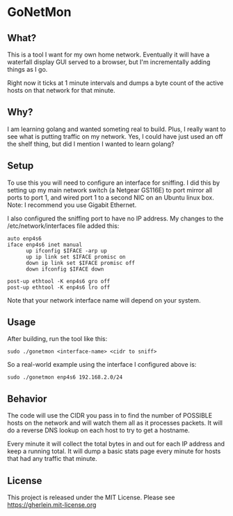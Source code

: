 # GoNetMon

## What?

This is a tool I want for my own home network.  Eventually it will
have a waterfall display GUI served to a browser, but I'm
incrementally adding things as I go. 

Right now it ticks at 1 minute intervals and dumps a byte count of the
active hosts on that network for that minute.

## Why?

I am learning golang and wanted someting real to build.  Plus, I
really want to see what is putting traffic on my network.  Yes, I
could have just used an off the shelf thing, but did I mention I
wanted to learn golang?

## Setup

To use this you will need to configure an interface for sniffing.  I
did this by setting up my main network switch (a Netgear GS116E) to
port mirror all ports to port 1, and wired port 1 to a second NIC on
an Ubuntu linux box.  Note:  I recommend you use Gigabit Ethernet.

I also configured the sniffing port to have no IP address.  My changes
to the /etc/network/interfaces file added this:

```
auto enp4s6
iface enp4s6 inet manual
      up ifconfig $IFACE -arp up
      up ip link set $IFACE promisc on
      down ip link set $IFACE promisc off
      down ifconfig $IFACE down

post-up ethtool -K enp4s6 gro off
post-up ethtool -K enp4s6 lro off
```

Note that your network interface name will depend on your system.


## Usage

After building, run the tool like this:

```
sudo ./gonetmon <interface-name> <cidr to sniff> 
```

So a real-world example using the interface I configured above is:

```
sudo ./gonetmon enp4s6 192.168.2.0/24
```


## Behavior

The code will use the CIDR you pass in to find the number of POSSIBLE
hosts on the network and will watch them all as it processes packets.
It will do a reverse DNS lookup on each host to try to get a hostname.

Every minute it will collect the total bytes in and out for each IP
address and keep a running total.  It will dump a basic stats page
every minute for hosts that had any traffic that minute.

##  License

This project is released under the MIT License.  Please see https://gherlein.mit-license.org
